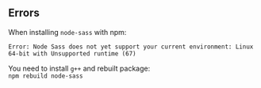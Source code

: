 Errors
------

When installing `node-sass` with npm:   
```
Error: Node Sass does not yet support your current environment: Linux 64-bit with Unsupported runtime (67)
```
You need to install `g++` and rebuilt package:   
`npm rebuild node-sass`

